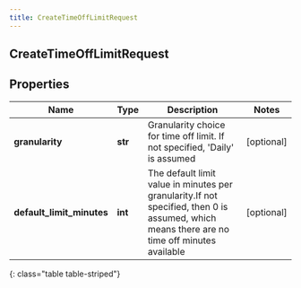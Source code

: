 ```yaml
---
title: CreateTimeOffLimitRequest
---
```

## CreateTimeOffLimitRequest

## Properties

|Name | Type | Description | Notes|
|------------ | ------------- | ------------- | -------------|
| **granularity** | **str** | Granularity choice for time off limit. If not specified, &#39;Daily&#39; is assumed | [optional] |
| **default_limit_minutes** | **int** | The default limit value in minutes per granularity.If not specified, then 0 is assumed, which means there are no time off minutes available | [optional] |
{: class="table table-striped"}


